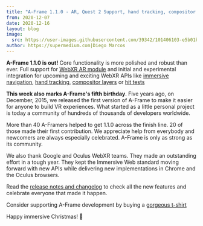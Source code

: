 ```yaml
---
title: "A-Frame 1.1.0 - AR, Quest 2 Support, hand tracking, compositor layers, immersive navigation"
from: 2020-12-07
date: 2020-12-16
layout: blog
image:
  src: https://user-images.githubusercontent.com/39342/101406103-e5b01b00-388d-11eb-9d76-f45b6a0556e1.png
author: https://supermedium.com|Diego Marcos
---
```


**A-Frame 1.1.0 is out!** Core functionality is more polished and robust than ever. Full support for [WebXR AR module](https://github.com/immersive-web/webxr-ar-module) and initial and experimental integration for upcoming and exciting WebXR APIs like [immersive navigation](https://github.com/immersive-web/navigation), [hand tracking](https://www.w3.org/TR/webxr-hand-input-1/), [compositor layers](https://www.w3.org/TR/2020/WD-webxrlayers-1-20201203/) or [hit tests](https://immersive-web.github.io/hit-test/)

<!-- more -->

**This week also marks A-Frame's fifth birthday**. Five years ago, on December, 2015,
we released the first version of A-Frame to make it easier for anyone to build VR
experiences. What started as a little personal project is today a community of hundreds of thousands of developers worldwide.

More than 40 A-Framers helped to get 1.1.0 across the finish line. 20 of those made their first contribution. We appreciate help from everybody and newcomers are always especially celebrated. A-Frame is only as strong as its community.

We also thank Google and Oculus WebXR teams. They made an outstanding effort in a tough year. They kept the Immersive Web standard moving forward with new APIs while delivering new implementations in Chrome and the Oculus browsers.

Read the [release notes and changelog](https://github.com/aframevr/aframe/releases/tag/v1.1.0) to check all the new features and celebrate everyone that made it happen.

Consider supporting A-Frame development by buying a [gorgeous t-shirt](https://cottonbureau.com/products/fragment)

Happy immersive Christmas! 🎄

